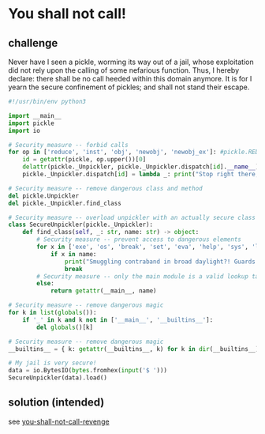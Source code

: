 # You shall not call!

## challenge

Never have I seen a pickle, worming its way out of a jail, whose exploitation did not rely upon the calling of some nefarious function. Thus, I hereby declare: there shall be no call heeded within this domain anymore. It is for I yearn the secure confinement of pickles; and shall not stand their escape.

```py
#!/usr/bin/env python3

import __main__
import pickle
import io

# Security measure -- forbid calls
for op in ['reduce', 'inst', 'obj', 'newobj', 'newobj_ex']: #pickle.REDUCE, pickle.INST, pickle.OBJ, pickle.NEWOBJ, pickle.NEWOBJ_EX]:
    id = getattr(pickle, op.upper())[0]
    delattr(pickle._Unpickler, pickle._Unpickler.dispatch[id].__name__)
    pickle._Unpickler.dispatch[id] = lambda _: print("Stop right there, you heineous criminal!") or exit()

# Security measure -- remove dangerous class and method
del pickle.Unpickler
del pickle._Unpickler.find_class

# Security measure -- overload unpickler with an actually secure class
class SecureUnpickler(pickle._Unpickler):
    def find_class(self, _: str, name: str) -> object:
        # Security measure -- prevent access to dangerous elements
        for x in ['exe', 'os', 'break', 'set', 'eva', 'help', 'sys', 'load', 'open', 'dis']:
            if x in name:
                print("Smuggling contraband in broad daylight?! Guards!")
                break
        # Security measure -- only the main module is a valid lookup target
        else:
            return getattr(__main__, name)

# Security measure -- remove dangerous magic
for k in list(globals()):
    if '_' in k and k not in ['__main__', '__builtins__']:
        del globals()[k]

# Security measure -- remove dangerous magic
__builtins__ = { k: getattr(__builtins__, k) for k in dir(__builtins__) if '_' not in k }

# My jail is very secure!
data = io.BytesIO(bytes.fromhex(input('$ ')))
SecureUnpickler(data).load()
```

## solution (intended)

see [you-shall-not-call-revenge](../you-shall-not-call-revenge)
